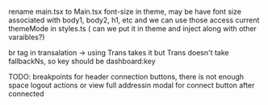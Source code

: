 rename main.tsx to Main.tsx
font-size in theme, may be have font size associated with body1, body2, h1, etc and we can use those
access current themeMode in styles.ts ( can we put it in theme and inject along with other varaibles?)

br tag in transalation -> using Trans takes it but Trans doesn't take fallbackNs, so key should be dashboard:key

TODO:
    breakpoints for header connection buttons, there is not enough space
    logout actions or view full addressin modal for connect button after connected
    